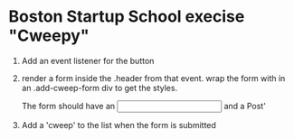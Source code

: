 Boston Startup School execise "Cweepy"
=========

1. Add an event listener for the button 

2. render a form inside the .header from that event.
   wrap the form with in an .add-cweep-form div to get
   the styles.

   The form should have an <input class='message'/>
   and a <a class='button'>Post'</a>

3. Add a 'cweep' to the list when the form is submitted
